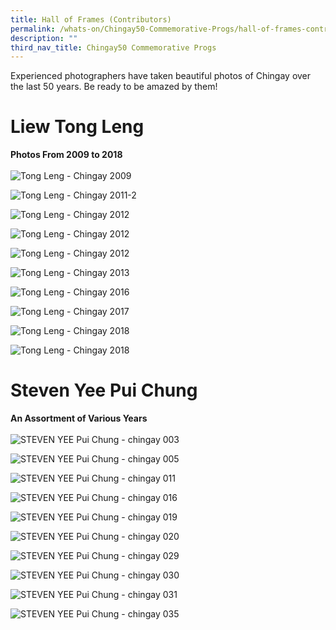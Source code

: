 ```yaml
---
title: Hall of Frames (Contributors)
permalink: /whats-on/Chingay50-Commemorative-Progs/hall-of-frames-contributors
description: ""
third_nav_title: Chingay50 Commemorative Progs
---
```

Experienced photographers have taken beautiful photos of Chingay over the last 50 years. Be ready to be amazed by them!

# Liew Tong Leng
**Photos From 2009 to 2018**<br></br>
![Tong Leng - Chingay 2009](/images/Hall%20of%20Frames%20Contributors/Liew%20Tong%20Leng/Tong%20Leng%20-%20Chingay%202009-1.jpg)

![Tong Leng - Chingay 2011-2](/images/Hall%20of%20Frames%20Contributors/Liew%20Tong%20Leng/Tong%20Leng%20-%20Chingay%202011-2-01.jpg)

![Tong Leng - Chingay 2012](/images/Hall%20of%20Frames%20Contributors/Liew%20Tong%20Leng/Tong%20Leng%20-%20Chingay%202012-3-01.jpg)

![Tong Leng - Chingay 2012](/images/Hall%20of%20Frames%20Contributors/Liew%20Tong%20Leng/Tong%20Leng%20-%20Chingay%202012-4-01.jpg)

![Tong Leng - Chingay 2012](/images/Hall%20of%20Frames%20Contributors/Liew%20Tong%20Leng/Tong%20Leng%20-%20Chingay%202012-5-01.jpg)

![Tong Leng - Chingay 2013](/images/Hall%20of%20Frames%20Contributors/Liew%20Tong%20Leng/Tong%20Leng%20-%20Chingay%202013-6-01.jpg)

![Tong Leng - Chingay 2016](/images/Hall%20of%20Frames%20Contributors/Liew%20Tong%20Leng/Tong%20Leng%20-%20Chingay%202016-7-01.jpg)

![Tong Leng - Chingay 2017](/images/Hall%20of%20Frames%20Contributors/Liew%20Tong%20Leng/Tong%20Leng%20-%20Chingay%202017-8-01.jpg)

![Tong Leng - Chingay 2018](/images/Hall%20of%20Frames%20Contributors/Liew%20Tong%20Leng/Tong%20Leng%20-%20Chingay%202018-10-01.jpg)

![Tong Leng - Chingay 2018](/images/Hall%20of%20Frames%20Contributors/Liew%20Tong%20Leng/Tong%20Leng%20-%20Chingay%202018-9-01.jpg)

# Steven Yee Pui Chung
**An Assortment of Various Years**<br></br>
![STEVEN YEE Pui Chung - chingay 003](/images/Hall%20of%20Frames%20Contributors/Steven%20Yee%20Pui%20Chung/STEVEN%20YEE%20Pui%20Chung%20-%20chingay%20003-01.jpg)

![STEVEN YEE Pui Chung - chingay 005](/images/Hall%20of%20Frames%20Contributors/Steven%20Yee%20Pui%20Chung/STEVEN%20YEE%20Pui%20Chung%20-%20chingay%20005-01.jpg)

![STEVEN YEE Pui Chung - chingay 011](/images/Hall%20of%20Frames%20Contributors/Steven%20Yee%20Pui%20Chung/STEVEN%20YEE%20Pui%20Chung%20-%20chingay%20011-01.jpg)

![STEVEN YEE Pui Chung - chingay 016](/images/Hall%20of%20Frames%20Contributors/Steven%20Yee%20Pui%20Chung/STEVEN%20YEE%20Pui%20Chung%20-%20chingay%20016-01.jpg)

![STEVEN YEE Pui Chung - chingay 019](/images/Hall%20of%20Frames%20Contributors/Steven%20Yee%20Pui%20Chung/STEVEN%20YEE%20Pui%20Chung%20-%20chingay%20019-01.jpg)

![STEVEN YEE Pui Chung - chingay 020](/images/Hall%20of%20Frames%20Contributors/Steven%20Yee%20Pui%20Chung/STEVEN%20YEE%20Pui%20Chung%20-%20chingay%20020-01.jpg)

![STEVEN YEE Pui Chung - chingay 029](/images/Hall%20of%20Frames%20Contributors/Steven%20Yee%20Pui%20Chung/STEVEN%20YEE%20Pui%20Chung%20-%20chingay%20029-01.jpg)

![STEVEN YEE Pui Chung - chingay 030](/images/Hall%20of%20Frames%20Contributors/Steven%20Yee%20Pui%20Chung/STEVEN%20YEE%20Pui%20Chung%20-%20chingay%20030-01.jpg)

![STEVEN YEE Pui Chung - chingay 031](/images/Hall%20of%20Frames%20Contributors/Steven%20Yee%20Pui%20Chung/STEVEN%20YEE%20Pui%20Chung%20-%20chingay%20031-01.jpg)

![STEVEN YEE Pui Chung - chingay 035](/images/Hall%20of%20Frames%20Contributors/Steven%20Yee%20Pui%20Chung/STEVEN%20YEE%20Pui%20Chung%20-%20chingay%20035-01.jpg)
